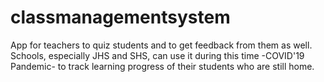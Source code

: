 # classmanagementsystem
App for teachers to quiz students and to get feedback from them as well. Schools, especially JHS and SHS, can use it during this time -COVID'19 Pandemic- to track learning progress of their students who are still home.
